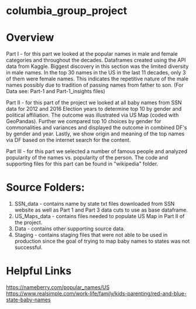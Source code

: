 # columbia_group_project


# Overview

Part I - for this part we looked at the popular names in male and female categories and throughout the decades. Dataframes created using the API data from Kaggle. Biggest discovery in this section was the limited diversity in male names. In the top 30 names in the US in the last 11 decades, only 3 of them were female names. This indicates the repetitive nature of the male names possibly due to tradition of passing names from father to son. (For Data see: Part-1 and Part-1_insights files)

Part II - for this part of the project we looked at all baby names from SSN data for 2012 and 2016 Election years to determine top 10 by gender and political affiliation.  The outcome was illustrated via US Map (coded with GeoPandas).  Further we compared top 10 choices by gender for commonalities and variances and displayed the outcome in combined DF's by gender and year.  Lastly, we show origin and meaning of the top names via DF based on the internet search for the content.

Part III - for this part we selected a number of famous people and analyzed popularity of the names vs. popularity of the person.  The code and supporting files for this part can be found in "wikipedia" folder.



# Source Folders:
1. SSN_data - contains name by state txt files downloaded from SSN website as well as Part 1 and Part 3 data cuts to use as base dataframe.
2. US_Maps_data - contains files needed to populate US Map in Part II of the project.
3. Data - contains other supporting source data.
4. Staging - contains staging files that were not able to be used in production since the goal of trying to map baby names to states was not successful.


# Helpful Links
https://nameberry.com/popular_names/US
https://www.realsimple.com/work-life/family/kids-parenting/red-and-blue-state-baby-names

